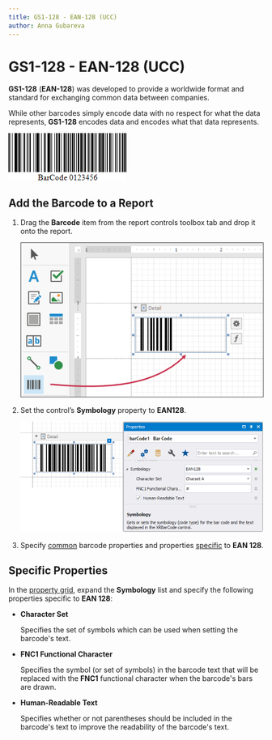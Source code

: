 ```yaml
---
title: GS1-128 - EAN-128 (UCC)
author: Anna Gubareva
---
```

# GS1-128 - EAN-128 (UCC)

**GS1-128** (**EAN-128**) was developed to provide a worldwide format and standard for exchanging common data between companies.

While other barcodes simply encode data with no respect for what the data represents, **GS1-128** encodes data and encodes what that data represents.

![](../../../../../images/eurd-win-bar-code-gs1-128-ean-128.png)

## Add the Barcode to a Report

1. Drag the **Barcode** item from the report controls toolbox tab and drop it onto the report. 

    ![](../../../../../images/drag-and-drop-barcode.png)

2. Set the control’s **Symbology** property to **EAN128**. 

    ![](../../../../../images/ean128-in-designer.png)

3. Specify [common](add-bar-codes-to-a-report.md) barcode properties and properties [specific](#specific-properties) to **EAN 128**.

## Specific Properties

In the [property grid](../../report-designer-tools/ui-panels/property-grid-tabbed-view.md), expand the **Symbology** list and specify the following properties specific to **EAN 128**:

* **Character Set**
	
	Specifies the set of symbols which can be used when setting the barcode's text.

* **FNC1 Functional Character**
	
	Specifies the symbol (or set of symbols) in the barcode text that will be replaced with the **FNC1** functional character when the barcode's bars are drawn.

* **Human-Readable Text**

    Specifies whether or not parentheses should be included in the barcode's text to improve the readability of the barcode's text.